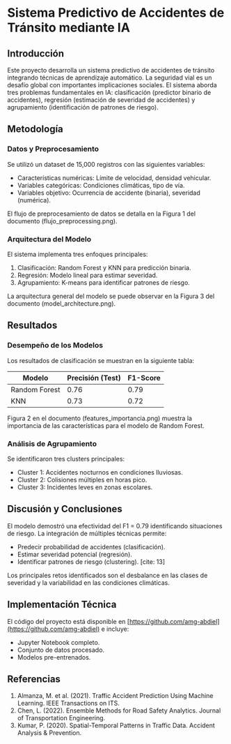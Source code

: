 # Sistema Predictivo de Accidentes de Tránsito mediante IA

## Introducción

Este proyecto desarrolla un sistema predictivo de accidentes de tránsito integrando técnicas de aprendizaje automático. La seguridad vial es un desafío global con importantes implicaciones sociales.  El sistema aborda tres problemas fundamentales en IA: clasificación (predictor binario de accidentes), regresión (estimación de severidad de accidentes) y agrupamiento (identificación de patrones de riesgo).

## Metodología

### Datos y Preprocesamiento

Se utilizó un dataset de 15,000 registros con las siguientes variables:

* Características numéricas: Límite de velocidad, densidad vehicular. 
* Variables categóricas: Condiciones climáticas, tipo de vía. 
* Variables objetivo: Ocurrencia de accidente (binaria), severidad (numérica).

El flujo de preprocesamiento de datos se detalla en la Figura 1 del documento (flujo\_preprocessing.png).

### Arquitectura del Modelo

El sistema implementa tres enfoques principales:

1.  Clasificación: Random Forest y KNN para predicción binaria.
2.  Regresión: Modelo lineal para estimar severidad. 
3.  Agrupamiento: K-means para identificar patrones de riesgo. 

La arquitectura general del modelo se puede observar en la Figura 3 del documento (model\_architecture.png).

## Resultados

### Desempeño de los Modelos

Los resultados de clasificación se muestran en la siguiente tabla:

| Modelo        | Precisión (Test) | F1-Score |
| ------------- | ---------------- | -------- |
| Random Forest | 0.76             | 0.79     |
| KNN           | 0.73             | 0.72     |

Figura 2 en el documento (features\_importancia.png) muestra la importancia de las características para el modelo de Random Forest. 

### Análisis de Agrupamiento

Se identificaron tres clusters principales:

* Cluster 1: Accidentes nocturnos en condiciones lluviosas.
* Cluster 2: Colisiones múltiples en horas pico. 
* Cluster 3: Incidentes leves en zonas escolares.

## Discusión y Conclusiones

El modelo demostró una efectividad del F1 = 0.79 identificando situaciones de riesgo. La integración de múltiples técnicas permite:

* Predecir probabilidad de accidentes (clasificación). 
* Estimar severidad potencial (regresión). 
* Identificar patrones de riesgo (clustering). [cite: 13]

Los principales retos identificados son el desbalance en las clases de severidad y la variabilidad en las condiciones climáticas.

## Implementación Técnica

El código del proyecto está disponible en [https://github.com/amg-abdiel](https://github.com/amg-abdiel) e incluye:

* Jupyter Notebook completo.
* Conjunto de datos procesado. 
* Modelos pre-entrenados. 

## Referencias

1.  Almanza, M. et al. (2021). Traffic Accident Prediction Using Machine Learning. IEEE Transactions on ITS.
2.  Chen, L. (2022). Ensemble Methods for Road Safety Analytics. Journal of Transportation Engineering.
3.  Kumar, P. (2020). Spatial-Temporal Patterns in Traffic Data. Accident Analysis & Prevention.

